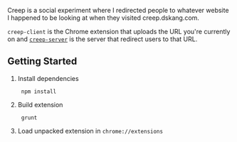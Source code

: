 Creep is a social experiment where I redirected people to whatever website I happened to be looking at when they visited creep.dskang.com.

`creep-client` is the Chrome extension that uploads the URL you're currently on and [`creep-server`](https://github.com/dskang/creep-server) is the server that redirect users to that URL.

## Getting Started

1. Install dependencies

        npm install

2. Build extension

        grunt

3. Load unpacked extension in `chrome://extensions`

